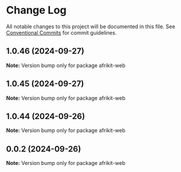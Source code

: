 # Change Log

All notable changes to this project will be documented in this file.
See [Conventional Commits](https://conventionalcommits.org) for commit guidelines.

## 1.0.46 (2024-09-27)

**Note:** Version bump only for package afrikit-web

## 1.0.45 (2024-09-27)

**Note:** Version bump only for package afrikit-web

## 1.0.44 (2024-09-26)

**Note:** Version bump only for package afrikit-web

## 0.0.2 (2024-09-26)

**Note:** Version bump only for package afrikit-web

